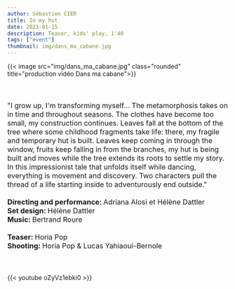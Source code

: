 ```yaml
---
author: Sébastien CIER
title: In my hut
date: 2023-01-15
description: Teaser, kids' play, 1'40
tags: ["event"]
thumbnail: img/dans_ma_cabane.jpg
---
```

{{< image src="img/dans_ma_cabane.jpg" class="rounded" title="production vidéo Dans ma cabane">}}

<p style='margin:0cm;font-size:16px;'>&nbsp;</p>
<p style='margin:0cm;font-size:16px;'>&nbsp;</p>
<p style='margin:0cm;font-size:16px;'>&quot;I grow up, I&#39;m transforming myself&hellip; The metamorphosis takes on in time and throughout seasons. The clothes have become too small, my construction continues. Leaves fall at the bottom of the tree where some childhood fragments take life: there, my fragile and temporary hut is built. Leaves keep coming in through the window, fruits keep falling in from the branches, my hut is being built and moves while the tree extends its roots to settle my story. In this impressionist tale that unfolds itself while dancing, everything is movement and discovery. Two characters pull the thread of a life starting inside to adventurously end outside.&quot;</p>
<p style='margin:0cm;font-size:16px;'>&nbsp;</p>
<p style='margin:0cm;font-size:16px;'><strong>Directing and performance: </strong>Adriana Alosi et H&eacute;l&egrave;ne Dattler</p>
<p style='margin:0cm;font-size:16px;'><strong>Set design: </strong>H&eacute;l&egrave;ne Dattler</p>
<p style='margin:0cm;font-size:16px;'><strong>Music: </strong>Bertrand Roure</p>
<p style='margin:0cm;font-size:16px;'>&nbsp;</p>
<p style='margin:0cm;font-size:16px;'><strong>Teaser: </strong>Horia Pop</p>
<p style='margin:0cm;font-size:16px;'><strong>Shooting: </strong>Horia Pop &amp; Lucas Yahiaoui-Bernole</p>
<p style='margin:0cm;font-size:16px;'>&nbsp;</p>
<p style='margin:0cm;font-size:16px;'>&nbsp;</p>

{{< youtube oZyVz1ebki0 >}}


